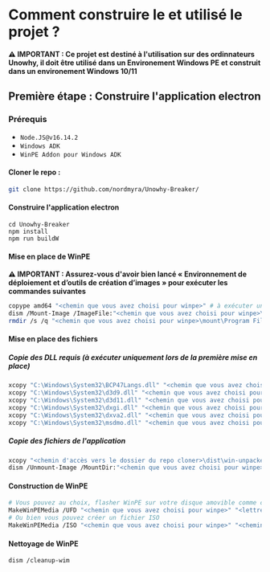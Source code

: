 # Comment construire le et utilisé le projet ?
**⚠️ IMPORTANT : Ce projet est destiné à l'utilisation sur des ordinnateurs Unowhy, il doit être utilisé dans un Environement Windows PE et construit dans un environement Windows 10/11**
## Première étape : Construire l'application electron
### Prérequis
- `Node.JS@v16.14.2`
- `Windows ADK`
- `WinPE Addon pour Windows ADK`

#### Cloner le repo :
```bash
git clone https://github.com/nordmyra/Unowhy-Breaker/
```
#### Construire l'application electron
```
cd Unowhy-Breaker
npm install
npm run buildW
```
#### Mise en place de WinPE
**⚠️ IMPORTANT : Assurez-vous d'avoir bien lancé « Environnement de déploiement et d’outils de création d’images » pour exécuter les commandes suivantes**
```bash
copype amd64 "<chemin que vous avez choisi pour winpe>" # à exécuter uniquement lors de la première mise en place
dism /Mount-Image /ImageFile:"<chemin que vous avez choisi pour winpe>\media\sources\boot.wim" /Index:1 /MountDir:"<chemin que vous avez choisi pour winpe>\mount"
rmdir /s /q "<chemin que vous avez choisi pour winpe>\mount\Program Files\Unowhy Breaker" # à exécuter lors de toutes les mises places suivants la première
```
#### Mise en place des fichiers
##### Copie des DLL requis (à exécuter uniquement lors de la première mise en place)
```bash
xcopy "C:\Windows\System32\BCP47Langs.dll" "<chemin que vous avez choisi pour winpe>\mount\BCP47Langs.dll"
xcopy "C:\Windows\System32\d3d9.dll" "<chemin que vous avez choisi pour winpe>\mount\d3d9.dll"
xcopy "C:\Windows\System32\d3d11.dll" "<chemin que vous avez choisi pour winpe>\mount\d3d11.dll"
xcopy "C:\Windows\System32\dxgi.dll" "<chemin que vous avez choisi pour winpe>\mount\dxgi.dll"
xcopy "C:\Windows\System32\dxva2.dll" "<chemin que vous avez choisi pour winpe>\mount\dxva2.dll"
xcopy "C:\Windows\System32\msdmo.dll" "<chemin que vous avez choisi pour winpe>\mount\msdmo.dll"
```
##### Copie des fichiers de l'application
```bash
xcopy "<chemin d'accès vers le dossier du repo cloner>\dist\win-unpacked" "<chemin que vous avez choisi pour winpe>\mount\Program Files\Unowhy Breaker" /E /H /C /I
dism /Unmount-Image /MountDir:"<chemin que vous avez choisi pour winpe>\mount /Commit"
```
#### Construction de WinPE
```bash
# Vous pouvez au choix, flasher WinPE sur votre disque amovible comme ceci
MakeWinPEMedia /UFD "<chemin que vous avez choisi pour winpe>" "<lettre associé à votre lecteur (Ex D:) >"
# Ou bien vous pouvez créer un fichier ISO
MakeWinPEMedia /ISO "<chemin que vous avez choisi pour winpe>" "<chemin que vous avez choisi pour l'iso de winpe>"
```

#### Nettoyage de WinPE
```bash
dism /cleanup-wim
```